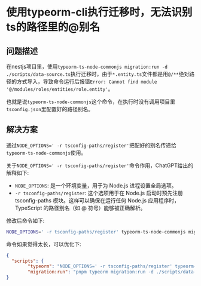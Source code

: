 # 使用typeorm-cli执行迁移时，无法识别ts的路径里的@别名

## 问题描述

在nestjs项目里，使用`typeorm-ts-node-commonjs migration:run -d ./scripts/data-source.ts`执行迁移时，由于`*.entity.ts`文件都是用`@/**`绝对路径的方式导入，导致命令运行后报错`Error: Cannot find module '@/modules/roles/entities/role.entity'`。

也就是说`typeorm-ts-node-commonjs`这个命令，在执行时没有调用项目里`tsconfig.json`里配置好的路径别名。

## 解决方案

通过`NODE_OPTIONS=' -r tsconfig-paths/register'`把配好的别名传递给`typeorm-ts-node-commonjs`使用。

关于`NODE_OPTIONS=' -r tsconfig-paths/register'`命令作用，ChatGPT给出的解释如下:

* `NODE_OPTIONS`: 是一个环境变量，用于为 Node.js 进程设置全局选项。
* `-r tsconfig-paths/register`: 这个选项用于在 Node.js 启动时预先注册 tsconfig-paths 模块。这样可以确保在运行任何 Node.js 应用程序时，TypeScript 的路径别名（如 @ 符号）能够被正确解析。

修改后命令如下:

```bash
NODE_OPTIONS=' -r tsconfig-paths/register' typeorm-ts-node-commonjs migration:run -d ./scripts/data-source.ts
```

命令如果觉得太长，可以优化下:

```json
{
  "scripts": {
        "typeorm": "NODE_OPTIONS=' -r tsconfig-paths/register' typeorm-ts-node-commonjs",
        "migration:run": "pnpm typeorm migration:run -d ./scripts/data-source.ts",
}
```
